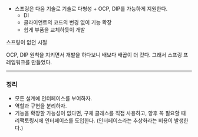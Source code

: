 
- 스프링은 다음 기술로 기술로 다형성 + OCP, DIP를 가능하게 지원한다.
  - DI
  - 클라이언트의 코드의 변경 없이 기능 확장 
  - 쉽게 부품을 교체하듯이 개발

스프링이 없던 시절

OCP, DIP 원칙을 지키면서 개발을 하다보니 배보다 배꼽이 더 컸다.
그래서 스프링 프레임워크를 만들었다.

---

### 정리

- 모든 설계에 인터페이스를 부여하자.
- 역할과 구현을 분리하자.
- 기능을 확장할 가능성이 없다면, 구체 클래스를 직접 사용하고, 향후 꼭 필요할 때 리팩토링시에 인터페이스를 도입한다. (인터페이스라는 추상화라는 비용이 발생한다.)


